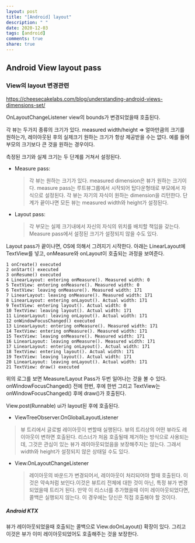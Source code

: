 ```yaml
---
layout: post
title: "[Android] layout"
description: " "
date: 2020-12-03
tags: [android]
comments: true
share: true
---
```



## Android View layout pass

### View의 layout 변경관련

https://cheesecakelabs.com/blog/understanding-android-views-dimensions-set/

OnLayoutChangeListener
view의 bounds가 변경되었을때 호출된다.

각 뷰는 두가지 종류의 크기가 있다.
measured width/height => 얼마만큼의 크기를 원하는가, 레이아웃된 후의 실제크기
원하는 크기가 항상 제공받을 수는 없다. 예를 들어 부모의 크기보다 큰 것을 원하는 경우이다.

측정된 크기와 실제 크기는 두 단계를 거쳐서 설정된다.

- Measure pass:

  > 각 뷰는 원하는 크기가 있다. measured dimension은 뷰가 원하는 크기이다.
  > measure pass는 루트뷰그룹에서 시작되어 탑다운형태로 부모에서 자식으로 설정된다.
  > 각 뷰는 자기의 자식이 원하는 dimension을 리턴한다. 단계가 끝이나면
  > 모든 뷰는 measured width와 height가 설정된다.

- Layout pass:
  > 각 부모는 실제 크기내에서 자신의 자식의 위치를 배치할 책임을 갖는다.
  > Measure pass에서 설정된 크기가 설정되지 않을 수도 있다.

Layout pass가 끝이나면, OS에 의해서 그려지기 시작한다.
아래는 LinearLayout에 TextView를 넣고, onMeasure와 onLayout이 호출되는 과정을 보여준다.

```
1 onCreate() executed
2 onStart() executed
3 onResume() executed
4 LinearLayout: entering onMeasure(). Measured width: 0
5 TextView: entering onMeasure(). Measured width: 0
6 TextView: leaving onMeasure(). Measured width: 171
7 LinearLayout: leaving onMeasure(). Measured width: 171
8 LinearLayout: entering onLayout(). Actual width: 171
9 TextView: entering layout(). Actual width: 0
10 TextView: leaving layout(). Actual width: 171
11 LinearLayout: leaving onLayout(). Actual width: 171
12 onWindowFocusChanged() executed
13 LinearLayout: entering onMeasure(). Measured width: 171
14 TextView: entering onMeasure(). Measured width: 171
15 TextView: leaving onMeasure(). Measured width: 171
16 LinearLayout: leaving onMeasure(). Measured width: 171
17 LinearLayout: entering onLayout(). Actual width: 171
18 TextView: entering layout(). Actual width: 171
19 TextView: leaving layout(). Actual width: 171
20 LinearLayout: leaving onLayout(). Actual width: 171
21 TextView: draw() executed
```

위의 로그를 보면
Measure/Layout Pass가 두번 일어나는 것을 볼 수 있다.
onWindowFocusChanged() 전에 한번, 후에 한번
그리고 TextView는 onWindowFocusChanged() 후에 draw()가 호출된다.

View.post(Runnable) ui가 layout된 후에 호출된다.

- ViewTreeObserver.OnGlobalLayoutListener

> 뷰 트리에서 글로벌 레이아웃이 변할때 실행된다.
> 뷰의 트리상의 어떤 뷰라도 레이아웃이 변하면 호출된다.
> 리스너가 처음 호출될때 제거하는 방식으로 사용되는데, 그것은 관심이 있는 뷰가 레이아웃되었음을 보장해주지는 않는다.
> 그래서 width와 height가 설정되지 않은 상태일 수도 있다.

- View.OnLayoutChangeListener
  > 레이아웃의 바운드가 변경되어서, 레이아웃이 처리되어야 할때 호출된다.
  > 이것은 약속처럼 보인다.이것은 뷰트리 전체에 대한 것이 아닌, 특정 뷰가 변경되었을때 트리거 된다.
  > 만약 이 리스너를 추가했을때 이미 레이아웃되었다면, 콜백은 실행되지 않는다.
  > 이 경우에는 당신은 직접 호출해야 할 것이다.

##### Android KTX

뷰가 레이아웃되었을때 호출되는 콜백으로 View.doOnLayout() 확장이 있다. 그리고 이것은 뷰가 이미 레이아웃되었어도 호출해주는 것을 보장한다.
